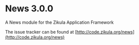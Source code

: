 News 3.0.0
==========

A News module for the Zikula Application Framework

The issue tracker can be found at [http://code.zikula.org/news](http://code.zikula.org/news)